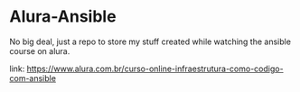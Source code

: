 # Alura-Ansible

No big deal, just a repo to store my stuff created while watching the ansible course on alura.

link: https://www.alura.com.br/curso-online-infraestrutura-como-codigo-com-ansible